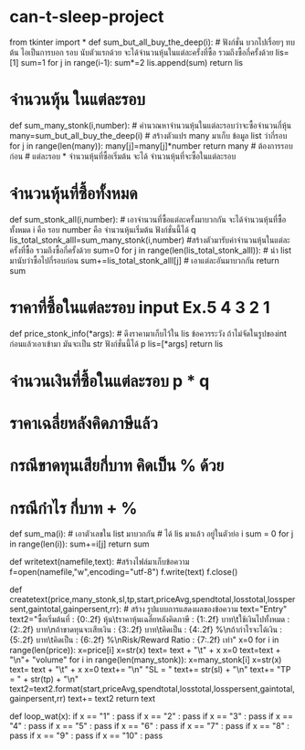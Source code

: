 # can-t-sleep-project
from tkinter import *
def sum_but_all_buy_the_deep(i): # ฟังก์ชั่น บวกไปเรื่อยๆ ทบต้น ไอเป็นการบอก รอบ นับตัวแรกด้วย จะได้จำนวนหุ้นในแต่ละครั้งที่ซื้อ รวมถึงซื้อกี่ครั้งด้วย
    lis=[1]
    sum=1
    for j in range(i-1):
        sum*=2
        lis.append(sum)
    return lis
# จำนวนหุ้น ในแต่ละรอบ
def sum_many_stonk(i,number): # คำนวณหาจำนวนหุ้นในแต่ละรอบว่าจะซื้อจำนวนกี่หุ้น
    many=sum_but_all_buy_the_deep(i) # สร้างตัวแปร many มาเก็บ ข้อมูล list ว่ากี่รอบ 
    for j in range(len(many)):
        many[j]=many[j]*number
    return many
    # ต้องการรอบก่อน
    # แต่ละรอบ * จำนวนหุ้นที่ซื้อเริ่มต้น จะได้ จำนวนหุ้นที่จะซื้อในแต่ละรอบ
# จำนวนหุ้นที่ซื้อทั้งหมด
def sum_stonk_all(i,number): # เอาจำนวนที่ซื้อแต่ละครั้งมาบวกกัน จะได้จำนวนหุ้นที่ซื้อทั้งหมด i คือ รอบ number คือ จำนวนหุ้นเริ่มต้น ฟังก์ชั่นนี้ได้ q 
    lis_total_stonk_alll=sum_many_stonk(i,number) #สร้างตัวมารับค่าจำนวนหุ้นในแต่ละครั้งที่ซื้อ รวมถึงซื้อกี่ครั้งด้วย
    sum=0
    for j in range(len(lis_total_stonk_alll)): # นำ list มานับว่าซื้อไปกี่รอบก่อน
        sum+=lis_total_stonk_alll[j] # เอาแต่ละอันมาบวกกัน
    return sum
# ราคาที่ซื้อในแต่ละรอบ input Ex.5 4 3 2 1
def price_stonk_info(*args): # ดึงราคามาเก็บไว้ใน lis ข้อควรระวัง ถ้าไม่จัดในรูปของint ก่อนแล้วเอาเข้ามา มันจะเป็น str  ฟังก์ชั่นนี้ได้ p
    lis=[*args]
    return lis
# จำนวนเงินที่ซื้อในแต่ละรอบ p * q    
# ราคาเฉลี่ยหลังคิดภาษีแล้ว 
# กรณีขาดทุนเสียกี่บาท คิดเป็น % ด้วย 
# กรณีกำไร กี่บาท + % 
def sum_ma(i): # เอาตัวเลขใน list มาบวกกัน
    # ได้ lis มาแล้ว อยู่ในตัวย่อ i
    sum = 0
    for j in range(len(i)):
        sum+=i[j]
    return sum



def writetext(namefile,text): #สร้างไฟล์มาเก็บข้อความ
    f=open(namefile,"w",encoding="utf-8")
    f.write(text)
    f.close()



  
def createtext(price,many_stonk,sl,tp,start,priceAvg,spendtotal,losstotal,losspersent,gaintotal,gainpersent,rr): # สร้าง รูปแบบการแสดงผลของข้อความ
    text="Entry"
    text2="ซื้อเริ่มต้นที่ : {0:.2f} หุ้น\tราคาหุ้นเฉลี่ยหลังคิดภาษี : {1:.2f} บาท\tใช้เงินไปทั้งหมด : {2:.2f} บาท\nถ้าขาดทุนจะเสียเงิน : {3:.2f} บาท\tคิดเป็น : {4:.2f} %\nถ้ากำไรจะได้เงิน : {5:.2f} บาท\tคิดเป็น : {6:.2f} %\nRisk/Reward Ratio : {7:.2f} เท่า"
    x=0
    for i in range(len(price)):
        x=price[i]
        x=str(x)
        text= text + "\t" + x
    x=0
    text=text + "\n"+ "volume"
    for i in range(len(many_stonk)):
        x=many_stonk[i]
        x=str(x)
        text= text + "\t" + x
    x=0
    text+= "\n" "SL = "
    text+= str(sl) + "\n"
    text+= "TP = " + str(tp) + "\n"
    text2=text2.format(start,priceAvg,spendtotal,losstotal,losspersent,gaintotal,gainpersent,rr)
    text+= text2
    return text



def loop_wat(x):
    if x == "1" :
        pass
    if x == "2" :
        pass
    if x == "3" :
        pass
    if x == "4" :
        pass
    if x == "5" :
        pass
    if x == "6" :
        pass
    if x == "7" :
        pass
    if x == "8" :
        pass
    if x == "9" :
        pass
    if x == "10" :
        pass
    
    
    




    
   




